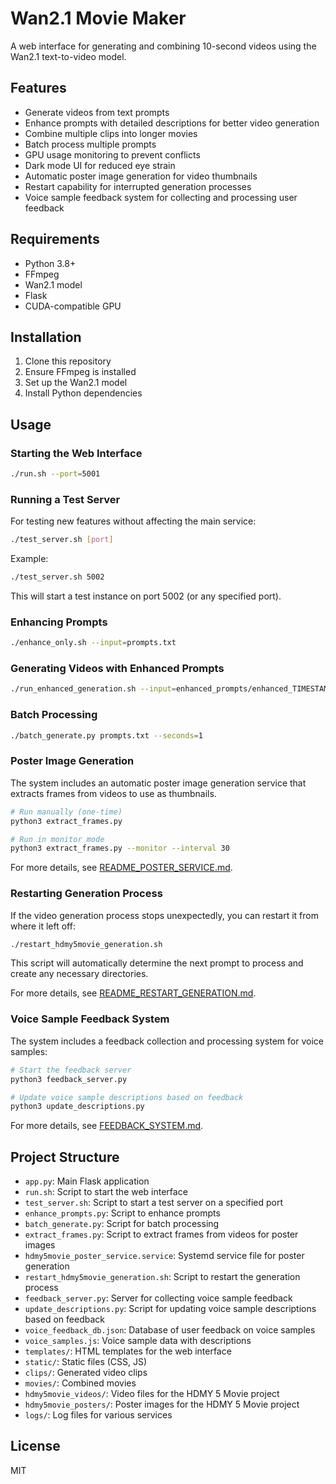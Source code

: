 # Wan2.1 Movie Maker

A web interface for generating and combining 10-second videos using the Wan2.1 text-to-video model.

## Features

- Generate videos from text prompts
- Enhance prompts with detailed descriptions for better video generation
- Combine multiple clips into longer movies
- Batch process multiple prompts
- GPU usage monitoring to prevent conflicts
- Dark mode UI for reduced eye strain
- Automatic poster image generation for video thumbnails
- Restart capability for interrupted generation processes
- Voice sample feedback system for collecting and processing user feedback

## Requirements

- Python 3.8+
- FFmpeg
- Wan2.1 model
- Flask
- CUDA-compatible GPU

## Installation

1. Clone this repository
2. Ensure FFmpeg is installed
3. Set up the Wan2.1 model
4. Install Python dependencies

## Usage

### Starting the Web Interface

```bash
./run.sh --port=5001
```

### Running a Test Server

For testing new features without affecting the main service:

```bash
./test_server.sh [port]
```

Example:
```bash
./test_server.sh 5002
```

This will start a test instance on port 5002 (or any specified port).

### Enhancing Prompts

```bash
./enhance_only.sh --input=prompts.txt
```

### Generating Videos with Enhanced Prompts

```bash
./run_enhanced_generation.sh --input=enhanced_prompts/enhanced_TIMESTAMP_only.txt --seconds=1
```

### Batch Processing

```bash
./batch_generate.py prompts.txt --seconds=1
```

### Poster Image Generation

The system includes an automatic poster image generation service that extracts frames from videos to use as thumbnails.

```bash
# Run manually (one-time)
python3 extract_frames.py

# Run in monitor mode
python3 extract_frames.py --monitor --interval 30
```

For more details, see [README_POSTER_SERVICE.md](README_POSTER_SERVICE.md).

### Restarting Generation Process

If the video generation process stops unexpectedly, you can restart it from where it left off:

```bash
./restart_hdmy5movie_generation.sh
```

This script will automatically determine the next prompt to process and create any necessary directories.

For more details, see [README_RESTART_GENERATION.md](README_RESTART_GENERATION.md).

### Voice Sample Feedback System

The system includes a feedback collection and processing system for voice samples:

```bash
# Start the feedback server
python3 feedback_server.py

# Update voice sample descriptions based on feedback
python3 update_descriptions.py
```

For more details, see [FEEDBACK_SYSTEM.md](FEEDBACK_SYSTEM.md).

## Project Structure

- `app.py`: Main Flask application
- `run.sh`: Script to start the web interface
- `test_server.sh`: Script to start a test server on a specified port
- `enhance_prompts.py`: Script to enhance prompts
- `batch_generate.py`: Script for batch processing
- `extract_frames.py`: Script to extract frames from videos for poster images
- `hdmy5movie_poster_service.service`: Systemd service file for poster generation
- `restart_hdmy5movie_generation.sh`: Script to restart the generation process
- `feedback_server.py`: Server for collecting voice sample feedback
- `update_descriptions.py`: Script for updating voice sample descriptions based on feedback
- `voice_feedback_db.json`: Database of user feedback on voice samples
- `voice_samples.js`: Voice sample data with descriptions
- `templates/`: HTML templates for the web interface
- `static/`: Static files (CSS, JS)
- `clips/`: Generated video clips
- `movies/`: Combined movies
- `hdmy5movie_videos/`: Video files for the HDMY 5 Movie project
- `hdmy5movie_posters/`: Poster images for the HDMY 5 Movie project
- `logs/`: Log files for various services

## License

MIT 